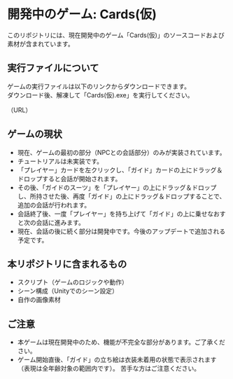 # 開発中のゲーム: Cards(仮)

このリポジトリには、現在開発中のゲーム「Cards(仮)」のソースコードおよび素材が含まれています。

## 実行ファイルについて

ゲームの実行ファイルは以下のリンクからダウンロードできます。  
ダウンロード後、解凍して「Cards(仮).exe」を実行してください。

（URL）

## ゲームの現状

- 現在、ゲームの最初の部分（NPCとの会話部分）のみが実装されています。
- チュートリアルは未実装です。
- 「プレイヤー」カードを左クリックし、「ガイド」カードの上にドラッグ＆ドロップすると会話が開始されます。
- その後、「ガイドのスーツ」を「プレイヤー」の上にドラッグ＆ドロップし、所持させた後、再度「ガイド」の上にドラッグ＆ドロップすることで、追加の会話が行われます。
- 会話終了後、一度「プレイヤー」を持ち上げて「ガイド」の上に乗せなおすと次の会話に進みます。
- 現在、会話の後に続く部分は開発中です。今後のアップデートで追加される予定です。

## 本リポジトリに含まれるもの

- スクリプト（ゲームのロジックや動作）
- シーン構成（Unityでのシーン設定）
- 自作の画像素材

## ご注意

- 本ゲームは現在開発中のため、機能が不完全な部分があります。ご了承ください。
- ゲーム開始直後、「ガイド」の立ち絵は衣装未着用の状態で表示されます（表現は全年齢対象の範囲内です）。
苦手な方はご注意ください。
